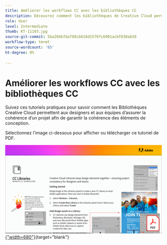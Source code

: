 ```yaml
---
title: Améliorer les workflows CC avec les bibliothèques CC
description: Découvrez comment les bibliothèques de Creative Cloud permettent de rassembler les éléments de conception et d’assurer ainsi la cohérence du projet pour les designers et les équipes
role: User
level: Intermediate
thumb: KT-11193.jpg
source-git-commit: 5ba204bfda788cb616d1576fc6901acbf030a639
workflow-type: tm+mt
source-wordcount: '65'
ht-degree: 0%

---
```


# Améliorer les workflows CC avec les bibliothèques CC

Suivez ces tutoriels pratiques pour savoir comment les Bibliothèques Creative Cloud permettent aux designers et aux équipes d’assurer la cohérence d’un projet afin de garantir la cohérence des éléments de conception.

Sélectionnez l’image ci-dessous pour afficher ou télécharger ce tutoriel de PDF.

[![Image de la première page du tutoriel](assets/Improveccworkflowswithcclibraries.png){&quot;width=680&quot;}](assets/ImproveCCWorkflowsCCLibraries.pdf){target=&quot;blank&quot;}

